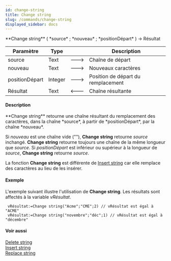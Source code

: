 ```yaml
---
id: change-string
title: Change string
slug: /commands/change-string
displayed_sidebar: docs
---
```


<!--REF #_command_.Change string.Syntax-->**Change string** ( *source* ; *nouveau* ; *positionDépart* ) -> Résultat<!-- END REF-->
<!--REF #_command_.Change string.Params-->
| Paramètre | Type |  | Description |
| --- | --- | --- | --- |
| source | Text | &#x1F852; | Chaîne de départ |
| nouveau | Text | &#x1F852; | Nouveaux caractères |
| positionDépart | Integer | &#x1F852; | Position de départ du remplacement |
| Résultat | Text | &#x1F850; | Chaîne résultante |

<!-- END REF-->

#### Description 

<!--REF #_command_.Change string.Summary-->**Change string** retourne une chaîne résultant du remplacement des caractères, dans la chaîne *source*, à partir de *positionDépart*, par la chaîne *nouveau*.<!-- END REF-->

Si *nouveau* est une chaîne vide (""), **Change string** retourne *source* inchangé. **Change string** retourne toujours une chaîne de la même longueur que *source*. Si *positionDépart* est inférieur ou supérieur à la longueur de *source*, **Change string** retourne *source*.

La fonction **Change string** est différente de [Insert string](insert-string.md) car elle remplace des caractères au lieu de les insérer.

#### Exemple 

L'exemple suivant illustre l'utilisation de **Change string**. Les résultats sont affectés à la variable *vRésultat*.

```4d
 vRésultat:=Change string("Acme";"CME";2) // vRésultat est égal à "ACME"
 vRésultat:=Change string("novembre";"déc";1) // vRésultat est égal à "décembre"
```

#### Voir aussi 

[Delete string](delete-string.md)  
[Insert string](insert-string.md)  
[Replace string](replace-string.md)  